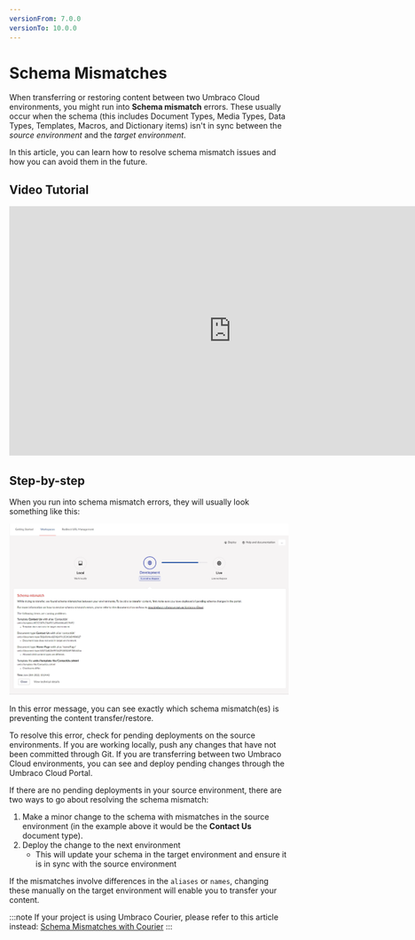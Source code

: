 ```yaml
---
versionFrom: 7.0.0
versionTo: 10.0.0
---
```


# Schema Mismatches

When transferring or restoring content between two Umbraco Cloud environments, you might run into **Schema mismatch** errors. These usually occur when the schema (this includes Document Types, Media Types, Data Types, Templates, Macros, and Dictionary items) isn't in sync between the *source environment* and the *target environment*.

In this article, you can learn how to resolve schema mismatch issues and how you can avoid them in the future.

## Video Tutorial

<iframe width="800" height="450" src="https://www.youtube.com/embed/MLJzV8ASWm4?rel=0" frameborder="0" allow="autoplay; encrypted-media" allowfullscreen></iframe>

## Step-by-step

When you run into schema mismatch errors, they will usually look something like this:

![Schema Mismatch error message](images/schema-mismatch-on-transfer_v10.png)

In this error message, you can see exactly which schema mismatch(es) is preventing the content transfer/restore.

To resolve this error, check for pending deployments on the source environments. If you are working locally, push any changes that have not been committed through Git. If you are transferring between two Umbraco Cloud environments, you can see and deploy pending changes through the Umbraco Cloud Portal.

If there are no pending deployments in your source environment, there are two ways to go about resolving the schema mismatch:

1. Make a minor change to the schema with mismatches in the source environment (in the example above it would be the **Contact Us** document type).
2. Deploy the change to the next environment
    * This will update your schema in the target environment and ensure it is in sync with the source environment

If the mismatches involve differences in the `aliases` or `names`, changing these manually on the target environment will enable you to transfer your content.

:::note
If your project is using Umbraco Courier, please refer to this article instead: [Schema Mismatches with Courier](../../Courier/Schema-Mismatch-Courier)
:::
